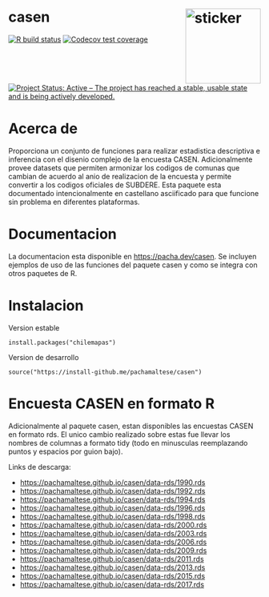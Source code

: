 # casen <img src="https://pachamaltese.github.io/casen/hexicon.svg" width=150 align="right" alt="sticker"/>

<!-- badges: start -->
[![R build status](https://github.com/pachamaltese/casen/workflows/R-CMD-check/badge.svg)](https://github.com/pachamaltese/casen/actions?workflow=R-CMD-check)
[![Codecov test coverage](https://codecov.io/gh/pachamaltese/casen/branch/master/graph/badge.svg)](https://codecov.io/gh/pachamaltese/casen?branch=master)
[![Project Status: Active – The project has reached a stable, usable state and is being actively developed.](https://www.repostatus.org/badges/latest/active.svg)](https://www.repostatus.org/#active)
<!-- badges: end -->

# Acerca de

Proporciona un conjunto de funciones para realizar estadistica 
descriptiva e inferencia con el disenio complejo de la encuesta CASEN.
Adicionalmente provee datasets que permiten armonizar los codigos de comunas
que cambian de acuerdo al anio de realizacion de la encuesta y permite convertir
a los codigos oficiales de SUBDERE. Esta paquete esta documentado intencionalmente
en castellano asciificado para que funcione sin problema en diferentes plataformas.

# Documentacion

La documentacion esta disponible en https://pacha.dev/casen. Se incluyen ejemplos
de uso de las funciones del paquete casen y como se integra con otros paquetes de R.

# Instalacion

Version estable
```
install.packages("chilemapas")
```

Version de desarrollo
```
source("https://install-github.me/pachamaltese/casen")
```

# Encuesta CASEN en formato R

Adicionalmente al paquete casen, estan disponibles las encuestas CASEN en formato
rds. El unico cambio realizado sobre estas fue llevar los nombres de columnas
a formato tidy (todo en minusculas reemplazando puntos y espacios por guion bajo).

Links de descarga:

* https://pachamaltese.github.io/casen/data-rds/1990.rds
* https://pachamaltese.github.io/casen/data-rds/1992.rds
* https://pachamaltese.github.io/casen/data-rds/1994.rds
* https://pachamaltese.github.io/casen/data-rds/1996.rds
* https://pachamaltese.github.io/casen/data-rds/1998.rds
* https://pachamaltese.github.io/casen/data-rds/2000.rds
* https://pachamaltese.github.io/casen/data-rds/2003.rds
* https://pachamaltese.github.io/casen/data-rds/2006.rds
* https://pachamaltese.github.io/casen/data-rds/2009.rds
* https://pachamaltese.github.io/casen/data-rds/2011.rds
* https://pachamaltese.github.io/casen/data-rds/2013.rds
* https://pachamaltese.github.io/casen/data-rds/2015.rds
* https://pachamaltese.github.io/casen/data-rds/2017.rds
